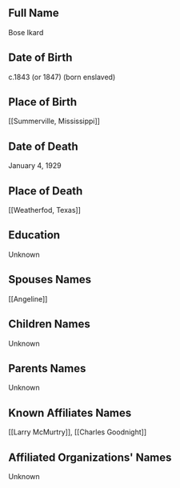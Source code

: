 
## Full Name
Bose Ikard

## Date of Birth
c.1843 (or 1847) (born enslaved)

## Place of Birth
[[Summerville, Mississippi]]

## Date of Death
January 4, 1929

## Place of Death
[[Weatherfod, Texas]]

## Education
Unknown

## Spouses Names
[[Angeline]]

## Children Names
Unknown

## Parents Names
Unknown

## Known Affiliates Names
[[Larry McMurtry]], [[Charles Goodnight]]

## Affiliated Organizations' Names
Unknown


